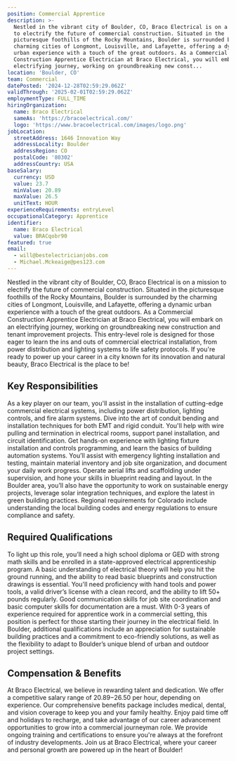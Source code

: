 ```yaml
---
position: Commercial Apprentice
description: >-
  Nestled in the vibrant city of Boulder, CO, Braco Electrical is on a mission
  to electrify the future of commercial construction. Situated in the
  picturesque foothills of the Rocky Mountains, Boulder is surrounded by the
  charming cities of Longmont, Louisville, and Lafayette, offering a dynamic
  urban experience with a touch of the great outdoors. As a Commercial
  Construction Apprentice Electrician at Braco Electrical, you will embark on an
  electrifying journey, working on groundbreaking new const...
location: 'Boulder, CO'
team: Commercial
datePosted: '2024-12-28T02:59:29.062Z'
validThrough: '2025-02-01T02:59:29.062Z'
employmentType: FULL_TIME
hiringOrganization:
  name: Braco Electrical
  sameAs: 'https://bracoelectrical.com/'
  logo: 'https://www.bracoelectrical.com/images/logo.png'
jobLocation:
  streetAddress: 1646 Innovation Way
  addressLocality: Boulder
  addressRegion: CO
  postalCode: '80302'
  addressCountry: USA
baseSalary:
  currency: USD
  value: 23.7
  minValue: 20.89
  maxValue: 26.5
  unitText: HOUR
experienceRequirements: entryLevel
occupationalCategory: Apprentice
identifier:
  name: Braco Electrical
  value: BRACqobr90
featured: true
email:
  - will@bestelectricianjobs.com
  - Michael.Mckeaige@pes123.com
---
```




Nestled in the vibrant city of Boulder, CO, Braco Electrical is on a mission to electrify the future of commercial construction. Situated in the picturesque foothills of the Rocky Mountains, Boulder is surrounded by the charming cities of Longmont, Louisville, and Lafayette, offering a dynamic urban experience with a touch of the great outdoors. As a Commercial Construction Apprentice Electrician at Braco Electrical, you will embark on an electrifying journey, working on groundbreaking new construction and tenant improvement projects. This entry-level role is designed for those eager to learn the ins and outs of commercial electrical installation, from power distribution and lighting systems to life safety protocols. If you're ready to power up your career in a city known for its innovation and natural beauty, Braco Electrical is the place to be!

## Key Responsibilities
As a key player on our team, you'll assist in the installation of cutting-edge commercial electrical systems, including power distribution, lighting controls, and fire alarm systems. Dive into the art of conduit bending and installation techniques for both EMT and rigid conduit. You'll help with wire pulling and termination in electrical rooms, support panel installation, and circuit identification. Get hands-on experience with lighting fixture installation and controls programming, and learn the basics of building automation systems. You’ll assist with emergency lighting installation and testing, maintain material inventory and job site organization, and document your daily work progress. Operate aerial lifts and scaffolding under supervision, and hone your skills in blueprint reading and layout. In the Boulder area, you’ll also have the opportunity to work on sustainable energy projects, leverage solar integration techniques, and explore the latest in green building practices. Regional requirements for Colorado include understanding the local building codes and energy regulations to ensure compliance and safety.

## Required Qualifications
To light up this role, you’ll need a high school diploma or GED with strong math skills and be enrolled in a state-approved electrical apprenticeship program. A basic understanding of electrical theory will help you hit the ground running, and the ability to read basic blueprints and construction drawings is essential. You'll need proficiency with hand tools and power tools, a valid driver’s license with a clean record, and the ability to lift 50+ pounds regularly. Good communication skills for job site coordination and basic computer skills for documentation are a must. With 0-3 years of experience required for apprentice work in a commercial setting, this position is perfect for those starting their journey in the electrical field. In Boulder, additional qualifications include an appreciation for sustainable building practices and a commitment to eco-friendly solutions, as well as the flexibility to adapt to Boulder’s unique blend of urban and outdoor project settings.

## Compensation & Benefits
At Braco Electrical, we believe in rewarding talent and dedication. We offer a competitive salary range of $20.89-$26.50 per hour, depending on experience. Our comprehensive benefits package includes medical, dental, and vision coverage to keep you and your family healthy. Enjoy paid time off and holidays to recharge, and take advantage of our career advancement opportunities to grow into a commercial journeyman role. We provide ongoing training and certifications to ensure you're always at the forefront of industry developments. Join us at Braco Electrical, where your career and personal growth are powered up in the heart of Boulder!